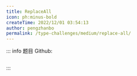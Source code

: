 ```yaml
---
title: ReplaceAll
icon: ph:minus-bold
createTime: 2022/12/01 03:54:13
author: pengzhanbo
permalink: /type-challenges/medium/replace-all/
---
```


::: info 题目
Github: []()

```ts

```

:::

